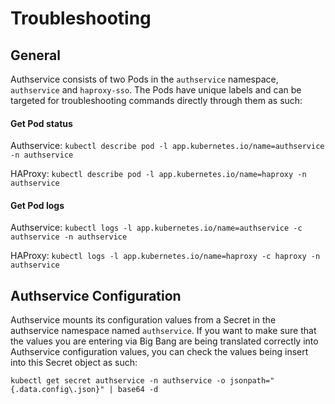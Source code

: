 # Troubleshooting

## General

Authservice consists of two Pods in the `authservice` namespace, `authservice` and `haproxy-sso`. The Pods have unique labels and can be targeted for troubleshooting commands directly through them as such:

#### Get Pod status
Authservice: `kubectl describe pod -l app.kubernetes.io/name=authservice -n authservice`

HAProxy: `kubectl describe pod -l app.kubernetes.io/name=haproxy -n authservice`

#### Get Pod logs
Authservice: `kubectl logs -l app.kubernetes.io/name=authservice -c authservice -n authservice`

HAProxy: `kubectl logs -l app.kubernetes.io/name=haproxy -c haproxy -n authservice`

## Authservice Configuration
Authservice mounts its configuration values from a Secret in the authservice namespace named `authservice`. If you want to make sure that the values you are entering via Big Bang are being translated correctly into Authservice configuration values, you can check the values being insert into this Secret object as such:

`kubectl get secret authservice -n authservice -o jsonpath="{.data.config\.json}" | base64 -d`
